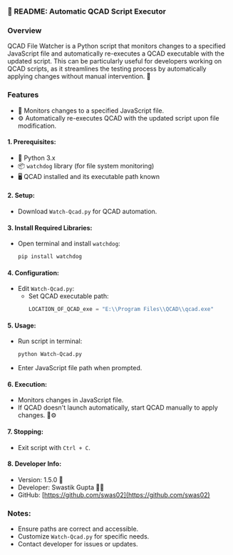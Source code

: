 ### 🤖 README: Automatic QCAD Script Executor

### Overview

QCAD File Watcher is a Python script that monitors changes to a specified JavaScript file and automatically re-executes a QCAD executable with the updated script. This can be particularly useful for developers working on QCAD scripts, as it streamlines the testing process by automatically applying changes without manual intervention. 🔄

### Features

- 📂 Monitors changes to a specified JavaScript file.
- ⚙️ Automatically re-executes QCAD with the updated script upon file modification.

#### 1. **Prerequisites:**
   - 🐍 Python 3.x
   - 📦 `watchdog` library (for file system monitoring)
   - 🖥️ QCAD installed and its executable path known

#### 2. **Setup:**
   - Download `Watch-Qcad.py` for QCAD automation.

#### 3. **Install Required Libraries:**
   - Open terminal and install `watchdog`:
     ```bash
     pip install watchdog
     ```

#### 4. **Configuration:**
   - Edit `Watch-Qcad.py`:
     - Set QCAD executable path:
       ```python
       LOCATION_OF_QCAD_exe = "E:\\Program Files\\QCAD\\qcad.exe"
       ```

#### 5. **Usage:**
   - Run script in terminal:
     ```bash
     python Watch-Qcad.py
     ```
   - Enter JavaScript file path when prompted.

#### 6. **Execution:**
   - Monitors changes in JavaScript file.
   - If QCAD doesn't launch automatically, start QCAD manually to apply changes. 🔄⚙️

#### 7. **Stopping:**
   - Exit script with `Ctrl + C`.

#### 8. **Developer Info:**
   - Version: 1.5.0 🚀
   - Developer: Swastik Gupta 👨‍💻
   - GitHub: [https://github.com/swas02](https://github.com/swas02)

### Notes:
- Ensure paths are correct and accessible.
- Customize `Watch-Qcad.py` for specific needs.
- Contact developer for issues or updates.
